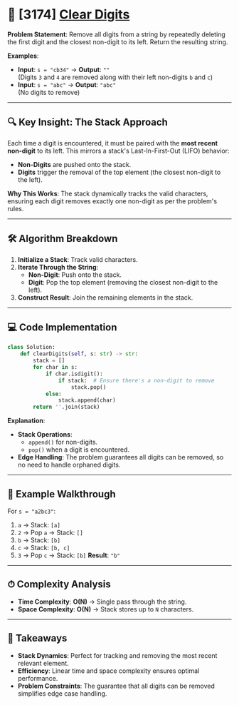 # 🚀 [3174] [Clear Digits](../easy/3174.py)

**Problem Statement**: Remove all digits from a string by repeatedly deleting the first digit and the closest non-digit to its left. Return the resulting string.

**Examples**:

-   **Input**: `s = "cb34"` → **Output**: `""`  
    (Digits `3` and `4` are removed along with their left non-digits `b` and `c`)
-   **Input**: `s = "abc"` → **Output**: `"abc"`  
    (No digits to remove)

---

## 🔍 **Key Insight: The Stack Approach**

Each time a digit is encountered, it must be paired with the **most recent non-digit** to its left. This mirrors a stack's Last-In-First-Out (LIFO) behavior:

-   **Non-Digits** are pushed onto the stack.
-   **Digits** trigger the removal of the top element (the closest non-digit to the left).

**Why This Works**: The stack dynamically tracks the valid characters, ensuring each digit removes exactly one non-digit as per the problem's rules.

---

## 🛠 **Algorithm Breakdown**

1. **Initialize a Stack**: Track valid characters.
2. **Iterate Through the String**:
    - **Non-Digit**: Push onto the stack.
    - **Digit**: Pop the top element (removing the closest non-digit to the left).
3. **Construct Result**: Join the remaining elements in the stack.

---

## 💻 **Code Implementation**

```python
class Solution:
    def clearDigits(self, s: str) -> str:
        stack = []
        for char in s:
            if char.isdigit():
                if stack:  # Ensure there's a non-digit to remove
                    stack.pop()
            else:
                stack.append(char)
        return ''.join(stack)
```

**Explanation**:

-   **Stack Operations**:
    -   `append()` for non-digits.
    -   `pop()` when a digit is encountered.
-   **Edge Handling**: The problem guarantees all digits can be removed, so no need to handle orphaned digits.

---

## 🧩 **Example Walkthrough**

For `s = "a2bc3"`:

1. `a` → Stack: `[a]`
2. `2` → Pop `a` → Stack: `[]`
3. `b` → Stack: `[b]`
4. `c` → Stack: `[b, c]`
5. `3` → Pop `c` → Stack: `[b]`
   **Result**: `"b"`

---

## ⏱ **Complexity Analysis**

-   **Time Complexity**: **O(N)** → Single pass through the string.
-   **Space Complexity**: **O(N)** → Stack stores up to `N` characters.

---

## 🎯 **Takeaways**

-   **Stack Dynamics**: Perfect for tracking and removing the most recent relevant element.
-   **Efficiency**: Linear time and space complexity ensures optimal performance.
-   **Problem Constraints**: The guarantee that all digits can be removed simplifies edge case handling.
